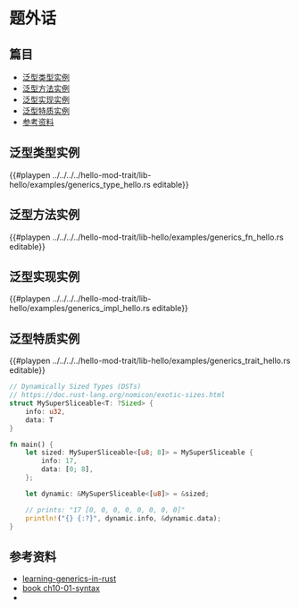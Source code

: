 # 题外话

## 篇目
- [泛型类型实例](#泛型类型实例)
- [泛型方法实例](#泛型方法实例)
- [泛型实现实例](#泛型实现实例)
- [泛型特质实例](#泛型特质实例)
- [参考资料](#参考资料)

## 泛型类型实例

{{#playpen ../../../../hello-mod-trait/lib-hello/examples/generics_type_hello.rs editable}}

## 泛型方法实例

{{#playpen ../../../../hello-mod-trait/lib-hello/examples/generics_fn_hello.rs editable}}

## 泛型实现实例

{{#playpen ../../../../hello-mod-trait/lib-hello/examples/generics_impl_hello.rs editable}}

## 泛型特质实例

{{#playpen ../../../../hello-mod-trait/lib-hello/examples/generics_trait_hello.rs editable}}

```rust
// Dynamically Sized Types (DSTs)
// https://doc.rust-lang.org/nomicon/exotic-sizes.html
struct MySuperSliceable<T: ?Sized> {
    info: u32,
    data: T
}

fn main() {
    let sized: MySuperSliceable<[u8; 8]> = MySuperSliceable {
        info: 17,
        data: [0; 8],
    };

    let dynamic: &MySuperSliceable<[u8]> = &sized;

    // prints: "17 [0, 0, 0, 0, 0, 0, 0, 0]"
    println!("{} {:?}", dynamic.info, &dynamic.data);
}
```

## 参考资料
- [learning-generics-in-rust](https://tutorialedge.net/rust/learning-generics-in-rust/)
- [book ch10-01-syntax](https://doc.rust-lang.org/book/ch10-01-syntax.html)
- 